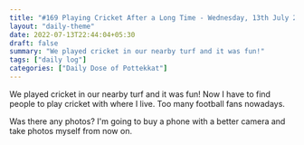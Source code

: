 ```yaml
---
title: "#169 Playing Cricket After a Long Time - Wednesday, 13th July 2022"
layout: "daily-theme"
date: 2022-07-13T22:44:04+05:30
draft: false
summary: "We played cricket in our nearby turf and it was fun!"
tags: ["daily log"]
categories: ["Daily Dose of Pottekkat"]
---
```


We played cricket in our nearby turf and it was fun! Now I have to find people to play cricket with where I live. Too many football fans nowadays.

Was there any photos? I'm going to buy a phone with a better camera and take photos myself from now on.
